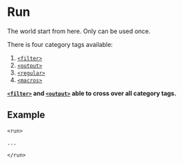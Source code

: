 Run
==========

The world start from here. Only can be used once.

There is four category tags available:

1. [`<filter>`](Element/run/filter.md)
2. [`<output>`](Element/run/output.md)
3. [`<regular>`](Element/run/regular.md)
4. [`<macros>`](Element/run/macros.md)

**[`<filter>`](Element/run/filter.md) and [`<output>`](Element/run/output.md) able to cross over all category tags.**

<h2>Example</h2>

```
<run>

...

</run>
```
